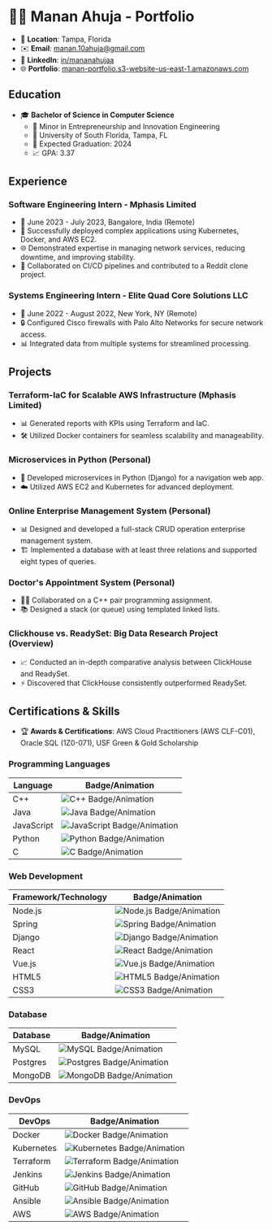 # 👋🏻 Manan Ahuja - Portfolio



- 📍 **Location**: Tampa, Florida
- ✉️ **Email**: manan.10ahuja@gmail.com
- 🔗 **LinkedIn**: [in/mananahujaa](https://www.linkedin.com/in/mananahujaa/)
- 🌐 **Portfolio**: [manan-portfolio.s3-website-us-east-1.amazonaws.com](http://manan-portfolio.s3-website-us-east-1.amazonaws.com/)

## Education

- 🎓 **Bachelor of Science in Computer Science**
  - 📘 Minor in Entrepreneurship and Innovation Engineering
  - 🏫 University of South Florida, Tampa, FL
  - 📅 Expected Graduation: 2024
  - 📈 GPA: 3.37

## Experience

### Software Engineering Intern - Mphasis Limited
- 📆 June 2023 - July 2023, Bangalore, India (Remote)
- 🚀 Successfully deployed complex applications using Kubernetes, Docker, and AWS EC2.
- 🌐 Demonstrated expertise in managing network services, reducing downtime, and improving stability.
- 🤝 Collaborated on CI/CD pipelines and contributed to a Reddit clone project.

### Systems Engineering Intern - Elite Quad Core Solutions LLC
- 📆 June 2022 - August 2022, New York, NY (Remote)
- 🔒 Configured Cisco firewalls with Palo Alto Networks for secure network access.
- 📊 Integrated data from multiple systems for streamlined processing.

## Projects

### Terraform-IaC for Scalable AWS Infrastructure (Mphasis Limited)
- 📊 Generated reports with KPIs using Terraform and IaC.
- 🛠️ Utilized Docker containers for seamless scalability and manageability.

### Microservices in Python (Personal)
- 🐍 Developed microservices in Python (Django) for a navigation web app.
- ☁️ Utilized AWS EC2 and Kubernetes for advanced deployment.

### Online Enterprise Management System (Personal)
- 📊 Designed and developed a full-stack CRUD operation enterprise management system.
- 🏗️ Implemented a database with at least three relations and supported eight types of queries.

### Doctor's Appointment System (Personal)
- 👩‍⚕️ Collaborated on a C++ pair programming assignment.
- 📚 Designed a stack (or queue) using templated linked lists.

### Clickhouse vs. ReadySet: Big Data Research Project (Overview)
- 📈 Conducted an in-depth comparative analysis between ClickHouse and ReadySet.
- ⚡ Discovered that ClickHouse consistently outperformed ReadySet.

 ## Certifications & Skills

- 🏆 **Awards & Certifications**: AWS Cloud Practitioners (AWS CLF-C01), Oracle SQL (1Z0-071), USF Green & Gold Scholarship

### Programming Languages
| **Language**              | **Badge/Animation**                                                                                         |
|---------------------------|------------------------------------------------------------------------------------------------------------|
| C++                       | ![C++ Badge/Animation](https://img.shields.io/badge/c++-%2300599C.svg?style=for-the-badge&logo=c%2B%2B&logoColor=white) |
| Java                      | ![Java Badge/Animation](https://img.shields.io/badge/java-%23ED8B00.svg?style=for-the-badge&logo=openjdk&logoColor=white) |
| JavaScript                | ![JavaScript Badge/Animation](https://img.shields.io/badge/javascript-%23323330.svg?style=for-the-badge&logo=javascript&logoColor=%23F7DF1E) |
| Python                    | ![Python Badge/Animation](https://img.shields.io/badge/python-3670A0?style=for-the-badge&logo=python&logoColor=ffdd54) |
| C                         | ![C Badge/Animation](https://img.shields.io/badge/c-%2300599C.svg?style=for-the-badge&logo=c&logoColor=white) |

### Web Development
| **Framework/Technology**  | **Badge/Animation**                                                                                         |
|---------------------------|------------------------------------------------------------------------------------------------------------|
| Node.js                   | ![Node.js Badge/Animation](https://img.shields.io/badge/node.js-6DA55F?style=for-the-badge&logo=node.js&logoColor=white) |
| Spring                    | ![Spring Badge/Animation](https://img.shields.io/badge/spring-%236DB33F.svg?style=for-the-badge&logo=spring&logoColor=white) |
| Django                    | ![Django Badge/Animation](https://img.shields.io/badge/django-%23092E20.svg?style=for-the-badge&logo=django&logoColor=white) |
| React                     | ![React Badge/Animation](https://img.shields.io/badge/react-%2320232a.svg?style=for-the-badge&logo=react&logoColor=%2361DAFB) |
| Vue.js                    | ![Vue.js Badge/Animation](https://img.shields.io/badge/vuejs-%2335495e.svg?style=for-the-badge&logo=vuedotjs&logoColor=%234FC08D) |
| HTML5                     | ![HTML5 Badge/Animation](https://img.shields.io/badge/html5-%23E34F26.svg?style=for-the-badge&logo=html5&logoColor=white) |
| CSS3                      | ![CSS3 Badge/Animation](https://img.shields.io/badge/css3-%231572B6.svg?style=for-the-badge&logo=css3&logoColor=white) |

### Database
| **Database**              | **Badge/Animation**                                                                                         |
|---------------------------|------------------------------------------------------------------------------------------------------------|
| MySQL                     | ![MySQL Badge/Animation](https://img.shields.io/badge/mysql-%2300f.svg?style=for-the-badge&logo=mysql&logoColor=white) |
| Postgres                  | ![Postgres Badge/Animation](https://img.shields.io/badge/postgres-%23316192.svg?style=for-the-badge&logo=postgresql&logoColor=white) |
| MongoDB                   | ![MongoDB Badge/Animation](https://img.shields.io/badge/MongoDB-%234ea94b.svg?style=for-the-badge&logo=mongodb&logoColor=white) |

### DevOps
| **DevOps**                | **Badge/Animation**                                                                                         |
|---------------------------|------------------------------------------------------------------------------------------------------------|
| Docker                    | ![Docker Badge/Animation](https://img.shields.io/badge/docker-%230db7ed.svg?style=for-the-badge&logo=docker&logoColor=white) |
| Kubernetes                | ![Kubernetes Badge/Animation](https://img.shields.io/badge/kubernetes-%23326ce5.svg?style=for-the-badge&logo=kubernetes&logoColor=white) |
| Terraform                 | ![Terraform Badge/Animation](https://img.shields.io/badge/terraform-%235835CC.svg?style=for-the-badge&logo=terraform&logoColor=white) |
| Jenkins                   | ![Jenkins Badge/Animation](https://img.shields.io/badge/jenkins-%232C5263.svg?style=for-the-badge&logo=jenkins&logoColor=white) |
| GitHub                    | ![GitHub Badge/Animation](https://img.shields.io/badge/github-%23121011.svg?style=for-the-badge&logo=github&logoColor=white) |
| Ansible                   | ![Ansible Badge/Animation](https://img.shields.io/badge/ansible-%231A1918.svg?style=for-the-badge&logo=ansible&logoColor=white) |
| AWS                       | ![AWS Badge/Animation](https://img.shields.io/badge/AWS-%23FF9900.svg?style=for-the-badge&logo=amazon-aws&logoColor=white) |

